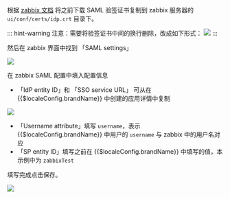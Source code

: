 <IntegrationDetailCard title="配置 zabbix">

根据 [zabbix 文档](https://www.zabbix.com/documentation/current/manual/web_interface/frontend_sections/administration/authentication) 将之前下载 SAML 验签证书复制到 zabbix 服务器的 `ui/conf/certs/idp.crt` 目录下。

::: hint-warning
注意：需要将验签证书中间的换行删除，改成如下形式：
![](~@imagesZhCn/integration/zabbix/2-4.png)
:::

然后在 zabbix 界面中找到 「SAML settings」

![](~@imagesZhCn/integration/zabbix/2-1.png)

在 zabbix SAML 配置中填入配置信息

- 「IdP entity ID」和 「SSO service URL」 可从在 {{$localeConfig.brandName}} 中创建的应用详情中复制

![](~@imagesZhCn/integration/zabbix/2-2.png)

- 「Username attribute」填写 `username`，表示 {{$localeConfig.brandName}} 中用户的 `username` 与 zabbix 中的用户名对应
- 「SP entity ID」填写之前在 {{$localeConfig.brandName}} 中填写的值，本示例中为 `zabbixTest`

填写完成点击保存。

![](~@imagesZhCn/integration/zabbix/2-3.png)

</IntegrationDetailCard>
